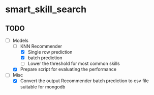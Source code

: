 # smart_skill_search

## TODO

- [ ] Models
    - [ ] KNN Recommender
        - [x] Single row prediction
        - [x] batch prediction
        - [ ] Lower the threshold for most common skills
    - [x] Prepare script for evaluating the performance
- [ ] Misc
    - [x] Convert the output Recommender batch prediction to csv file suitable for mongodb

